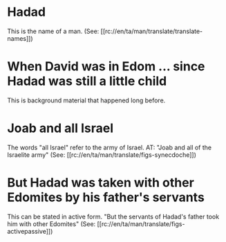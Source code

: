 # Hadad

This is the name of a man. (See: [[rc://en/ta/man/translate/translate-names]])

# When David was in Edom ... since Hadad was still a little child

This is background material that happened long before.

# Joab and all Israel

The words "all Israel" refer to the army of Israel. AT: "Joab and all of the Israelite army" (See: [[rc://en/ta/man/translate/figs-synecdoche]])

# But Hadad was taken with other Edomites by his father's servants

This can be stated in active form. "But the servants of Hadad's father took him with other Edomites" (See: [[rc://en/ta/man/translate/figs-activepassive]])
